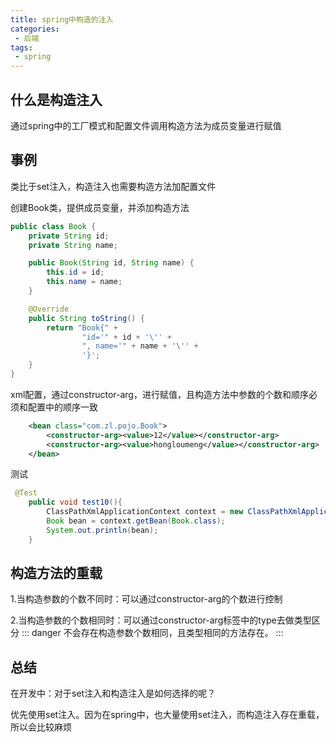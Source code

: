```yaml
---
title: spring中构造的注入
categories:
 - 后端
tags:
 - spring
---
```


## 什么是构造注入
通过spring中的工厂模式和配置文件调用构造方法为成员变量进行赋值
## 事例
类比于set注入，构造注入也需要构造方法加配置文件

创建Book类，提供成员变量，并添加构造方法
```java
public class Book {
    private String id;
    private String name;

    public Book(String id, String name) {
        this.id = id;
        this.name = name;
    }

    @Override
    public String toString() {
        return "Book{" +
                "id='" + id + '\'' +
                ", name='" + name + '\'' +
                '}';
    }
}
```
xml配置，通过constructor-arg，进行赋值，且构造方法中参数的个数和顺序必须和配置中的顺序一致
```xml
    <bean class="com.zl.pojo.Book">
        <constructor-arg><value>12</value></constructor-arg>
        <constructor-arg><value>hongloumeng</value></constructor-arg>
    </bean>
```
测试
```java
 @Test
    public void test10(){
        ClassPathXmlApplicationContext context = new ClassPathXmlApplicationContext("/xx.xml");
        Book bean = context.getBean(Book.class);
        System.out.println(bean);
    }
```
## 构造方法的重载
1.当构造参数的个数不同时：可以通过constructor-arg的个数进行控制

2.当构造参数的个数相同时：可以通过constructor-arg标签中的type去做类型区分
::: danger
不会存在构造参数个数相同，且类型相同的方法存在。
:::

## 总结
在开发中：对于set注入和构造注入是如何选择的呢？

优先使用set注入。因为在spring中，也大量使用set注入，而构造注入存在重载，所以会比较麻烦







